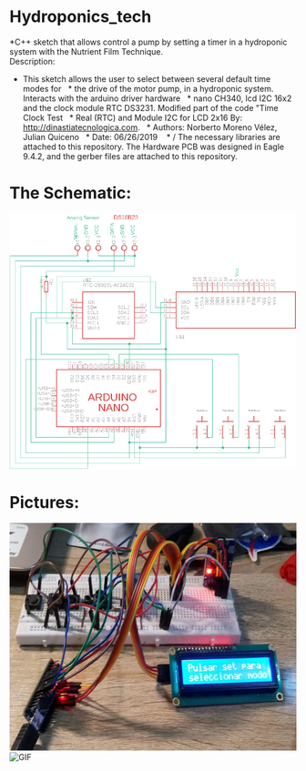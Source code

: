# Hydroponics_tech
*C++ sketch that allows control a pump by setting a timer in a hydroponic system with the Nutrient Film Technique.
    
   Description: 
  * This sketch allows the user to select between several default time modes for
  * the drive of the motor pump, in a hydroponic system. Interacts with the arduino driver hardware
  * nano CH340, lcd I2C 16x2 and the clock module RTC DS3231. Modified part of the code "Time Clock Test
  * Real (RTC) and Module I2C for LCD 2x16 By: http://dinastiatecnologica.com.
  * Authors: Norberto Moreno Vélez, Julian Quiceno
  * Date: 06/26/2019
   * /
The necessary libraries are attached to this repository.
The Hardware PCB was designed in Eagle 9.4.2, and the gerber files are attached to this repository.

# The Schematic:
![Schematic_Hydroponic](Schematic_Hydroponic.png) 

# Pictures:

<img src="https://github.com/NorberMV/Hydroponics_tech/blob/master/hidrophonicSys.jpg" alt="My Project GIF" height="400">


<img src="https://github.com/NorberMV/Hydroponics_tech/blob/master/hidrophonic2.gif" alt="GIF" height="400">
